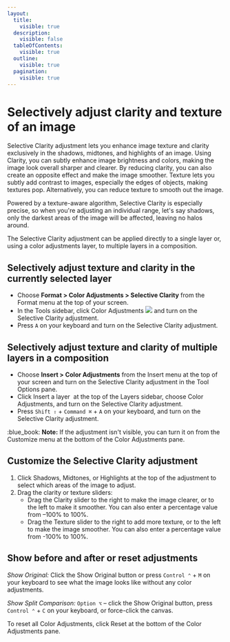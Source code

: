 ```yaml
---
layout:
  title:
    visible: true
  description:
    visible: false
  tableOfContents:
    visible: true
  outline:
    visible: true
  pagination:
    visible: true
---
```


# Selectively adjust clarity and texture of an image

Selective Clarity adjustment lets you enhance image texture and clarity exclusively in the shadows, midtones, and highlights of an image. Using Clarity, you can subtly enhance image brightness and colors, making the image look overall sharper and clearer. By reducing clarity, you can also create an opposite effect and make the image smoother. Texture lets you subtly add contrast to images, especially the edges of objects, making textures pop. Alternatively, you can reduce texture to smooth out the image.

Powered by a texture-aware algorithm, Selective Clarity is especially precise, so when you're adjusting an individual range, let's say shadows, only the darkest areas of the image will be affected, leaving no halos around.

The Selective Clarity adjustment can be applied directly to a single layer or, using a color adjustments layer, to multiple layers in a composition.

## Selectively adjust texture and clarity in the currently selected layer

* Choose **Format > Color Adjustments > Selective Clarity** from the Format menu at the top of your screen.
* In the Tools sidebar, click Color Adjustments ![](https://help.pixelmator.com/pixelmator-pro/3.5/assets/English/1581000192000.png) and turn on the Selective Clarity adjustment.
* Press `A` on your keyboard and turn on the Selective Clarity adjustment.

## Selectively adjust texture and clarity of multiple layers in a composition

* Choose **Insert > Color Adjustments** from the Insert menu at the top of your screen and turn on the Selective Clarity adjustment in the Tool Options pane.
* Click Insert a layer <img src="https://help.pixelmator.com/pixelmator-pro/3.5/assets/English/1648724547000.png" alt="" data-size="line"> at the top of the Layers sidebar, choose Color Adjustments, and turn on the Selective Clarity adjustment.
* Press `Shift ⇧` + `Command ⌘` + `A` on your keyboard, and turn on the Selective Clarity adjustment.

:blue\_book: **Note:** If the adjustment isn't visible, you can turn it on from the Customize menu at the bottom of the Color Adjustments pane.

## Customize the Selective Clarity adjustment

1. Click Shadows, Midtones, or Highlights at the top of the adjustment to select which areas of the image to adjust.
2. Drag the clarity or texture sliders:
   * Drag the Clarity slider to the right to make the image clearer, or to the left to make it smoother. You can also enter a percentage value from –100% to 100%.
   * Drag the Texture slider to the right to add more texture, or to the left to make the image smoother. You can also enter a percentage value from -100% to 100%.

## Show before and after or reset adjustments

_Show Original:_ Click the Show Original button or press `Control ⌃` + `M` on your keyboard to see what the image looks like without any color adjustments.

_Show Split Comparison:_ `Option ⌥` – click the Show Original button, press `Control ⌃` + `C` on your keyboard, or force-click the canvas.

To reset all Color Adjustments, click Reset at the bottom of the Color Adjustments pane.
